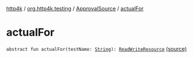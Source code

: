 [http4k](../../index.md) / [org.http4k.testing](../index.md) / [ApprovalSource](index.md) / [actualFor](./actual-for.md)

# actualFor

`abstract fun actualFor(testName: `[`String`](https://kotlinlang.org/api/latest/jvm/stdlib/kotlin/-string/index.html)`): `[`ReadWriteResource`](../-read-write-resource/index.md) [(source)](https://github.com/http4k/http4k/blob/master/http4k-testing-approval/src/main/kotlin/org/http4k/testing/approvalSource.kt#L19)